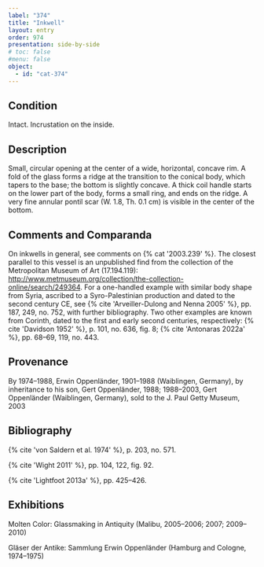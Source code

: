 ```yaml
---
label: "374"
title: "Inkwell"
layout: entry
order: 974
presentation: side-by-side
# toc: false
#menu: false 
object:
  - id: "cat-374"
---
```


## Condition

Intact. Incrustation on the inside.

## Description

Small, circular opening at the center of a wide, horizontal, concave rim. A fold of the glass forms a ridge at the transition to the conical body, which tapers to the base; the bottom is slightly concave. A thick coil handle starts on the lower part of the body, forms a small ring, and ends on the ridge. A very fine annular pontil scar (W. 1.8, Th. 0.1 cm) is visible in the center of the bottom.

## Comments and Comparanda

On inkwells in general, see comments on {% cat '2003.239' %}. The closest parallel to this vessel is an unpublished find from the collection of the Metropolitan Museum of Art (17.194.119): http://www.metmuseum.org/collection/the-collection-online/search/249364. For a one-handled example with similar body shape from Syria, ascribed to a Syro-Palestinian production and dated to the second century CE, see {% cite 'Arveiller-Dulong and Nenna 2005' %}, pp. 187, 249, no. 752, with further bibliography. Two other examples are known from Corinth, dated to the first and early second centuries, respectively: {% cite 'Davidson 1952' %}, p. 101, no. 636, fig. 8; {% cite 'Antonaras 2022a' %}, pp. 68–69, 119, no. 443.

## Provenance

By 1974–1988, Erwin Oppenländer, 1901–1988 (Waiblingen, Germany), by inheritance to his son, Gert Oppenländer, 1988; 1988–2003, Gert Oppenländer (Waiblingen, Germany), sold to the J. Paul Getty Museum, 2003

## Bibliography

{% cite 'von Saldern et al. 1974' %}, p. 203, no. 571.

{% cite 'Wight 2011' %}, pp. 104, 122, fig. 92.

{% cite 'Lightfoot 2013a' %}, pp. 425–426.

## Exhibitions

Molten Color: Glassmaking in Antiquity (Malibu, 2005–2006; 2007; 2009–2010)

Gläser der Antike: Sammlung Erwin Oppenländer (Hamburg and Cologne, 1974–1975)